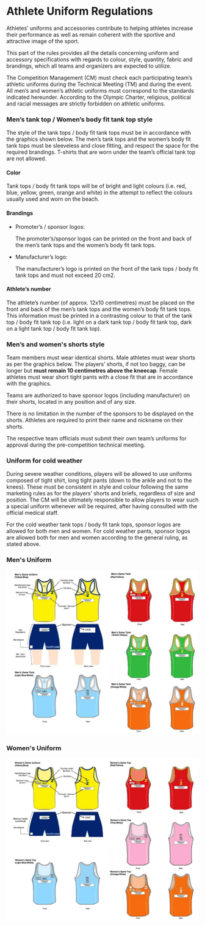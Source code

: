 # Athlete Uniform Regulations

Athletes’ uniforms and accessories contribute to helping athletes increase
their performance as well as remain coherent with the sportive and
attractive image of the sport.

This part of the rules provides all the details concerning uniform and
accessory specifications with regards to colour, style, quantity, fabric and
brandings, which all teams and organizers are expected to utilize.

The Competition Management (CM) must check each participating team’s
athletic uniforms during the Technical Meeting (TM) and during the event.
All men’s and women’s athletic uniforms must correspond to the standards
indicated hereunder. According to the Olympic Charter, religious, political
and racial messages are strictly forbidden on athletic uniforms.

### Men’s tank top / Women’s body fit tank top style
The style of the tank tops / body fit tank tops must be in accordance with the graphics shown below. The men’s tank tops and the women’s body fit tank tops must be sleeveless and close fitting, and respect the space for the required brandings. T-shirts that are worn under the team’s official tank top are not allowed.

#### Color
Tank tops / body fit tank tops will be of bright and light colours (i.e. red, blue, yellow,
green, orange and white) in the attempt to reflect the colours usually
used and worn on the beach.

#### Brandings
- Promoter’s / sponsor logos:

   The promoter’s/sponsor logos can be printed on the front and back
of the men’s tank tops and the women’s body fit tank 
tops.
- Manufacturer’s logo:

   The manufacturer’s logo is printed on the front of the tank tops / body fit tank tops and must not exceed 20 cm2.

#### Athlete’s number
The athlete’s number (of approx. 12x10 centimetres) must be placed on the front and back of the men’s tank tops and the women’s body fit tank tops. This information must be printed in a contrasting colour to that of the tank top / body fit tank top (i.e. light on a dark tank top / body fit tank top, dark on a light tank top / body fit tank top).

### Men’s and women's shorts style
Team members must wear identical shorts. Male athletes
must wear shorts as per the graphics below. The players’ shorts, if not too
baggy, can be longer but **must remain 10 centimetres above the
kneecap**. Female athletes must wear short tight pants with a close fit that are in accordance with the
graphics.

Teams are authorized to have sponsor logos (including manufacturer) on
their shorts, located in any position and of any size.

There is no limitation in the number of the sponsors to be displayed on the
shorts. Athletes are required to print their name and nickname on
their shorts.

The respective team officials must submit their own team’s uniforms for approval during the pre-competition technical meeting.

### Uniform for cold weather
During severe weather conditions, players will be allowed to use
uniforms composed of tight shirt, long tight pants (down to the ankle
and not to the knees). These must be consistent in style and colour
following the same marketing rules as for the players’ shorts and briefs,
regardless of size and position. The CM will be ultimately responsible
to allow players to wear such a special uniform whenever will be
required, after having consulted with the official medical staff.

For the cold weather tank tops / body fit tank tops, sponsor logos are allowed for both men and women. For cold weather pants,
sponsor logos are allowed both for men and women according to the general
ruling, as stated above.

### Men's Uniform

![Men's Uniform](../diagrams/menUniform.png)

### Women's Uniform

![Women's Uniform](../diagrams/womenUniform.png)
